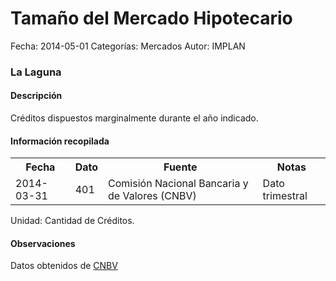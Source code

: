 Tamaño del Mercado Hipotecario
=====

Fecha: 2014-05-01
Categorías: Mercados
Autor: IMPLAN

### La Laguna

#### Descripción

Créditos dispuestos marginalmente durante el año indicado.

#### Información recopilada

<table class="table table-hover table-bordered">
  <tr><th>Fecha</th><th>Dato</th><th>Fuente</th><th>Notas</th></tr>
  <tr><td>2014-03-31</td><td>401</td><td>Comisión Nacional Bancaria y de Valores (CNBV)</td><td>Dato trimestral</td></tr>
</table>

Unidad: Cantidad de Créditos.

#### Observaciones

Datos obtenidos de [CNBV](http://portafoliodeinformacion.cnbv.gob.mx/bm1/Paginas/carteravivienda.aspx)
